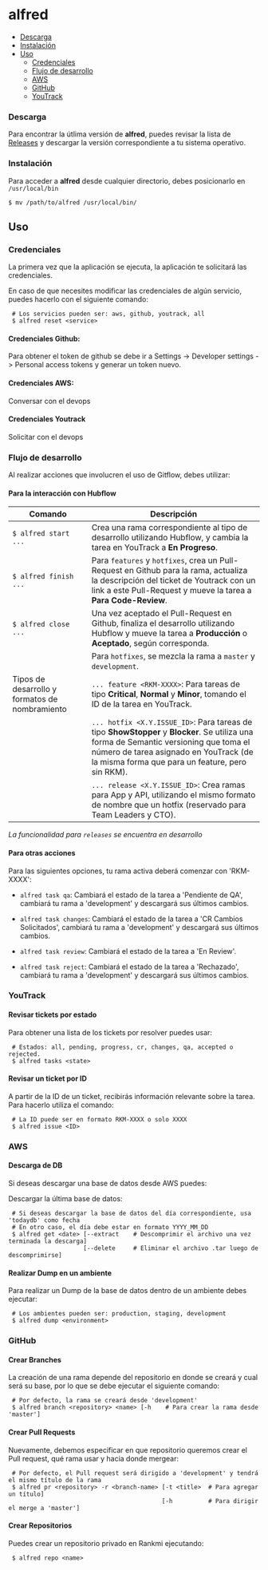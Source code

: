 # alfred

- [Descarga](#descarga)
- [Instalación](#instalación)
- [Uso](#uso)
    - [Credenciales](#credenciales)
    - [Flujo de desarrollo](#flujo-de-desarrollo)
    - [AWS](#aws)
    - [GitHub](#github)
    - [YouTrack](#youtrack)
    
### Descarga

Para encontrar la útlima versión de **alfred**, puedes revisar la lista de [Releases](https://github.com/Rankmi/alfred/releases) y descargar la versión correspondiente a tu sistema operativo.

### Instalación

Para acceder a **alfred** desde cualquier directorio, debes posicionarlo en `/usr/local/bin`

``` console
$ mv /path/to/alfred /usr/local/bin/
```

## Uso

### Credenciales

La primera vez que la aplicación se ejecuta, la aplicación te solicitará las credenciales.

En caso de que necesites modificar las credenciales de algún servicio, puedes hacerlo con el siguiente comando:

``` console 
 # Los servicios pueden ser: aws, github, youtrack, all 
 $ alfred reset <service>
```
#### Credenciales Github:
Para obtener el token de github se debe ir a Settings -> Developer settings -> Personal access tokens y generar un token nuevo.

#### Credenciales AWS:
Conversar con el devops

#### Credenciales Youtrack
Solicitar con el devops


### Flujo de desarrollo

Al realizar acciones que involucren el uso de Gitflow, debes utilizar: 

#### Para la interacción con Hubflow

| Comando | Descripción
| --- | ---
| `$ alfred start ...` | Crea una rama correspondiente al tipo de desarrollo utilizando Hubflow, y cambia la tarea en YouTrack a **En Progreso**.
| `$ alfred finish ...` | Para `features` y `hotfixes`, crea un Pull-Request en Github para la rama, actualiza la descripción del ticket de Youtrack con un link a este Pull-Request y mueve la tarea a **Para Code-Review**.
| `$ alfred close ...` | Una vez aceptado el Pull-Request en Github, finaliza el desarrollo utilizando Hubflow y mueve la tarea a **Producción** o **Aceptado**, según corresponda.
| | Para `hotfixes`, se mezcla la rama a `master` y `development`. 
| Tipos de desarrollo y formatos de nombramiento | `... feature <RKM-XXXX>`: Para tareas de tipo **Critical**, **Normal** y **Minor**, tomando el ID de la tarea en YouTrack. 
| | `... hotfix <X.Y.ISSUE_ID>`: Para tareas de tipo **ShowStopper** y **Blocker**. Se utiliza una forma de Semantic versioning que toma el número de tarea asignado en YouTrack (de la misma forma que para un feature, pero sin RKM).  
| | `... release <X.Y.ISSUE_ID>`: Crea ramas para App y API, utilizando el mismo formato de nombre que un hotfix (reservado para Team Leaders y CTO). 
 
*La funcionalidad para `releases` se encuentra en desarrollo*
 
#### Para otras acciones

Para las siguientes opciones, tu rama activa deberá comenzar con 'RKM-XXXX':

- `alfred task qa`: Cambiará el estado de la tarea a 'Pendiente de QA', cambiará tu rama a 'development' y descargará sus últimos
cambios.

- `alfred task changes`: Cambiará el estado de la tarea a 'CR Cambios Solicitados', cambiará tu rama a 'development' y descargará 
sus últimos cambios.

- `alfred task review`: Cambiará el estado de la tarea a 'En Review'.

- `alfred task reject`: Cambiará el estado de la tarea a 'Rechazado', cambiará tu rama a 'development' y descargará 
sus últimos cambios.

### YouTrack

#### Revisar tickets por estado

Para obtener una lista de los tickets por resolver puedes usar:
``` console
 # Estados: all, pending, progress, cr, changes, qa, accepted o rejected.  
 $ alfred tasks <state>
``` 

#### Revisar un ticket por ID

A partir de la ID de un ticket, recibirás información relevante sobre la tarea. Para hacerlo utiliza el comando:
``` console
 # La ID puede ser en formato RKM-XXXX o solo XXXX
 $ alfred issue <ID>
```

### AWS

#### Descarga de DB

Si deseas descargar una base de datos desde AWS puedes: 

Descargar la última base de datos:
``` console
 # Si deseas descargar la base de datos del día correspondiente, usa 'todaydb' como fecha
 # En otro caso, el día debe estar en formato YYYY_MM_DD
 $ alfred get <date> [--extract    # Descomprimir el archivo una vez terminada la descarga]
                     [--delete     # Eliminar el archivo .tar luego de descomprimirse]
``` 

#### Realizar Dump en un ambiente

Para realizar un Dump de la base de datos dentro de un ambiente debes ejecutar:
``` console 
 # Los ambientes pueden ser: production, staging, development
 $ alfred dump <environment>
```

### GitHub

#### Crear Branches

La creación de una rama depende del repositorio en donde se creará y cual será su base, por lo que se debe ejecutar el
siguiente comando:
``` console
 # Por defecto, la rama se creará desde 'development'
 $ alfred branch <repository> <name> [-h    # Para crear la rama desde 'master']
```

#### Crear Pull Requests

Nuevamente, debemos especificar en que repositorio queremos crear el Pull request, qué rama usar y hacia donde mergear:

``` console
 # Por defecto, el Pull request será dirigido a 'development' y tendrá el mismo título de la rama 
 $ alfred pr <repository> -r <branch-name> [-t <title>  # Para agregar un título]
                                           [-h          # Para dirigir el merge a 'master']
```

#### Crear Repositorios

Puedes crear un repositorio privado en Rankmi ejecutando:
``` console
 $ alfred repo <name>
```
